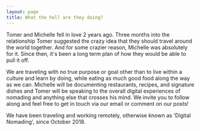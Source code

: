 ```yaml
---
layout: page
title: What the hell are they doing?
---
```

Tomer and Michelle fell in love 2 years ago. Three months into the relationship Tomer suggested the crazy idea that they should travel around the world together. And for some crazier reason, Michelle was absolutely for it. Since then, it's been a long term plan of how they would be able to pull it off. 

We are traveling with no true purpose or goal other than to live within a culture and learn by doing, while eating as much good food along the way as we can. Michelle will be documenting restaurants, recipes, and signature dishes and Tomer will be speaking to the overall digital experiences of nomading and anything else that crosses his mind. We invite you to follow along and feel free to get in touch via our email or comment on our posts! 

We have been traveling and working remotely, otherwise known as 'Digital Nomading', since October 2018. 
